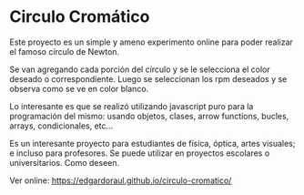 # Circulo Cromático
Este proyecto es un simple y ameno experimento online para poder realizar el famoso círculo de Newton.

Se van agregando cada porción del círculo y se le selecciona el color deseado o correspondiente. Luego se seleccionan los rpm deseados y se observa como se ve en color blanco.

Lo interesante es que se realizó utilizando javascript puro para la programación del mismo: usando objetos, clases, arrow functions, bucles, arrays, condicionales, etc...

Es un interesante proyecto para estudiantes de física, óptica, artes visuales; e incluso para profesores. Se puede utilizar en proyectos escolares o universitarios. Como deseen.

Ver online: https://edgardoraul.github.io/circulo-cromatico/